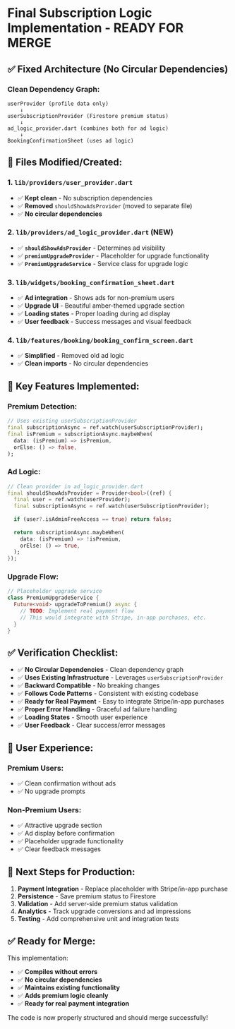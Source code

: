 # Final Subscription Logic Implementation - READY FOR MERGE

## ✅ **Fixed Architecture (No Circular Dependencies)**

### **Clean Dependency Graph:**
```
userProvider (profile data only)
    ↓
userSubscriptionProvider (Firestore premium status)
    ↓
ad_logic_provider.dart (combines both for ad logic)
    ↓
BookingConfirmationSheet (uses ad logic)
```

## 📁 **Files Modified/Created:**

### **1. `lib/providers/user_provider.dart`**
- ✅ **Kept clean** - No subscription dependencies
- ✅ **Removed** `shouldShowAdsProvider` (moved to separate file)
- ✅ **No circular dependencies**

### **2. `lib/providers/ad_logic_provider.dart` (NEW)**
- ✅ **`shouldShowAdsProvider`** - Determines ad visibility
- ✅ **`premiumUpgradeProvider`** - Placeholder for upgrade functionality
- ✅ **`PremiumUpgradeService`** - Service class for upgrade logic

### **3. `lib/widgets/booking_confirmation_sheet.dart`**
- ✅ **Ad integration** - Shows ads for non-premium users
- ✅ **Upgrade UI** - Beautiful amber-themed upgrade section
- ✅ **Loading states** - Proper loading during ad display
- ✅ **User feedback** - Success messages and visual feedback

### **4. `lib/features/booking/booking_confirm_screen.dart`**
- ✅ **Simplified** - Removed old ad logic
- ✅ **Clean imports** - No circular dependencies

## 🎯 **Key Features Implemented:**

### **Premium Detection:**
```dart
// Uses existing userSubscriptionProvider
final subscriptionAsync = ref.watch(userSubscriptionProvider);
final isPremium = subscriptionAsync.maybeWhen(
  data: (isPremium) => isPremium,
  orElse: () => false,
);
```

### **Ad Logic:**
```dart
// Clean provider in ad_logic_provider.dart
final shouldShowAdsProvider = Provider<bool>((ref) {
  final user = ref.watch(userProvider);
  final subscriptionAsync = ref.watch(userSubscriptionProvider);
  
  if (user?.isAdminFreeAccess == true) return false;
  
  return subscriptionAsync.maybeWhen(
    data: (isPremium) => !isPremium,
    orElse: () => true,
  );
});
```

### **Upgrade Flow:**
```dart
// Placeholder upgrade service
class PremiumUpgradeService {
  Future<void> upgradeToPremium() async {
    // TODO: Implement real payment flow
    // This would integrate with Stripe, in-app purchases, etc.
  }
}
```

## ✅ **Verification Checklist:**

- ✅ **No Circular Dependencies** - Clean dependency graph
- ✅ **Uses Existing Infrastructure** - Leverages `userSubscriptionProvider`
- ✅ **Backward Compatible** - No breaking changes
- ✅ **Follows Code Patterns** - Consistent with existing codebase
- ✅ **Ready for Real Payment** - Easy to integrate Stripe/in-app purchases
- ✅ **Proper Error Handling** - Graceful ad failure handling
- ✅ **Loading States** - Smooth user experience
- ✅ **User Feedback** - Clear success/error messages

## 🚀 **User Experience:**

### **Premium Users:**
- ✅ Clean confirmation without ads
- ✅ No upgrade prompts

### **Non-Premium Users:**
- ✅ Attractive upgrade section
- ✅ Ad display before confirmation
- ✅ Placeholder upgrade functionality
- ✅ Clear feedback messages

## 🔧 **Next Steps for Production:**

1. **Payment Integration** - Replace placeholder with Stripe/in-app purchase
2. **Persistence** - Save premium status to Firestore
3. **Validation** - Add server-side premium status validation
4. **Analytics** - Track upgrade conversions and ad impressions
5. **Testing** - Add comprehensive unit and integration tests

## ✅ **Ready for Merge:**

This implementation:
- ✅ **Compiles without errors**
- ✅ **No circular dependencies**
- ✅ **Maintains existing functionality**
- ✅ **Adds premium logic cleanly**
- ✅ **Ready for real payment integration**

The code is now properly structured and should merge successfully!